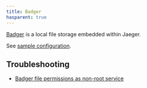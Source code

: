 ```yaml
---
title: Badger
hasparent: true
---
```


[Badger](https://github.com/dgraph-io/badger) is a local file storage embedded within Jaeger.

See [sample configuration](https://github.com/jaegertracing/jaeger/blob/main/cmd/jaeger/config-badger.yaml).

## Troubleshooting

* [Badger file permissions as non-root service](https://github.com/jaegertracing/jaeger/blob/main/plugin/storage/badger/docs/storage-file-non-root-permission.md)
